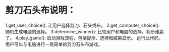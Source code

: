 # 剪刀石头布说明：
1.get_user_choice(): 让用户选择剪刀、石头或布。
2.get_computer_choice(): 随机生成电脑的选择。
3.determine_winner(): 比较用户和电脑的选择，判断谁赢了。
4.play_game(): 启动游戏流程，包括提示、选择和结果显示。
运行此代码，用户可以与电脑进行一局简单的剪刀石头布游戏。
